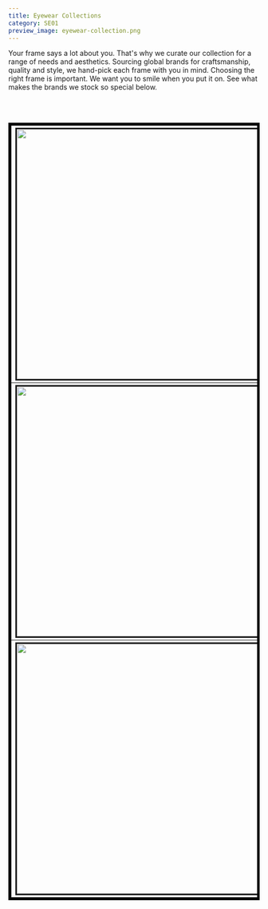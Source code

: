 ```yaml
---
title: Eyewear Collections
category: SE01
preview_image: eyewear-collection.png
---
```

Your frame says a lot about you. That's why we curate our collection for a range of needs and aesthetics. Sourcing global brands for craftsmanship, quality and style,  we hand-pick each frame with you in mind. Choosing the right frame is important. We want you to smile when you put it on. See what makes the brands we stock so special below.

<br>

<table>
<table border = 5 bordercolor = black align = center>
<tr>
<th colspan = 4><a href="/what-we-do/lindberg"><img src="/uploads/lindberg-logo.png" border=3 height=500 width=500></img></a></th>
<th colspan = 4><a href="/what-we-do/face-a-face"><img src="/uploads/faceafacelogo.png" border=3 height=500 width=500></img></a></th>
<th colspan = 4><a href="/what-we-do/oroton"><img src="/uploads/oroton-logo.png" border=3 height=500 width=500></img></a></th>
</tr>
<tr>
<th colspan = 4><a href="/what-we-do/tom-ford"><img src="/uploads/tom-logo.png" border=3 height=500 width=500></img></a></th>
<th colspan = 4><a href="/what-we-do/masunaga"><img src="/uploads/masunaga.png" border=3 height=500 width=500></img></a></th>
<th colspan = 4><a href="/what-we-do/good-gryf"><img src="/uploads/goodgryflogo.png" border=3 height=500 width=500></img></a></th>
</tr>
<tr>
<th colspan = 4><a href="/what-we-do/anne-valentin"><img src="/uploads/anne-valentin-logo.jpg" border=3 height=500 width=500></img></a></th>
<th colspan = 4><a href="/what-we-do/prodesign"><img src="/uploads/prodesign-logo.png" border=3 height=500 width=500></img></a></th>
<th colspan = 4><a href="/what-we-do/maui-jim"><img src="/uploads/mauijimlogo.png" border=3 height=500 width=500></img></a></th>
</tr>
</table>



<br>